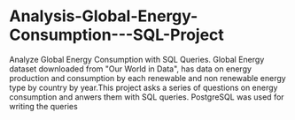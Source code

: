 # Analysis-Global-Energy-Consumption---SQL-Project

Analyze Global Energy Consumption with SQL Queries. Global Energy dataset downloaded from "Our World in Data", has data on energy production and consumption by each 
renewable and non renewable energy type by country by year.This project asks a series of questions on energy consumption and anwers them with SQL queries.
PostgreSQL was used for writing the queries
